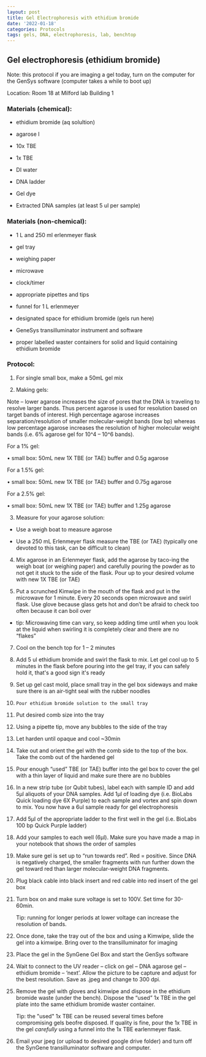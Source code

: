 ```yaml
---
layout: post
title: Gel Electrophoresis with ethidium bromide
date: '2022-01-18'
categories: Protocols
tags: gels, DNA, electrophoresis, lab, benchtop
---
```



## Gel electrophoresis (ethidium bromide)

Note: this protocol if you are imaging a gel today, turn on the computer for the GenSys software (computer takes a while to boot up) 

Location: Room 18 at Milford lab Building 1

### Materials (chemical): 

- ethidium bromide (aq solultion) 

- agarose I

- 10x TBE

- 1x TBE  

- DI water

- DNA ladder 

- Gel dye 

- Extracted DNA samples (at least 5 ul per sample)

### Materials (non-chemical): 

- 1 L and 250 ml erlenmeyer flask 

- gel tray 

- weighing paper

- microwave 

- clock/timer 

- appropriate pipettes and tips

- funnel for 1 L erlenmeyer

- designated space for ethidium bromide (gels run here)

- GeneSys transilluminator instrument and software

- proper labelled waster containers for solid and liquid containing ethidium bromide 


### Protocol: 

1.	For single small box, make a 50mL gel mix

2.	Making gels:

Note – lower agarose increases the size of pores that the DNA is traveling to resolve larger bands. Thus percent agarose is used for resolution based on target bands of interest. High percentage agarose increases separation/resolution of smaller molecular-weight bands (low bp) whereas low percentage agarose increases the resolution of higher molecular weight bands (i.e. 6% agarose gel for 10^4 – 10^6 bands). 

For a 1% gel:

•	small box: 50mL new 1X TBE (or TAE) buffer and 0.5g agarose

For a 1.5% gel:

•	small box: 50mL new 1X TBE (or TAE) buffer and 0.75g agarose

For a 2.5% gel:

•	small box: 50mL new 1X TBE (or TAE) buffer and 1.25g agarose

3.	Measure for your agarose solution: 

- Use a weigh boat to measure agarose 

- Use a 250 mL Erlenmeyer flask measure the TBE (or TAE) (typically one devoted to this task, can be difficult to clean)

4. 	Mix agarose in an Erlenmeyer flask, add the agarose by taco-ing the weigh boat (or weighing paper) and carefully pouring the powder as to not get it stuck to the side of the flask. Pour up to your desired volume with new 1X TBE (or TAE)

5.	Put a scrunched Kimwipe in the mouth of the flask and put in the microwave for 1 minute. Every 20 seconds open microwave and swirl flask. Use glove because glass gets hot and don’t be afraid to check too often because it can boil over

- tip: Microwaving time can vary, so keep adding time until when you look at the liquid when swirling it is completely clear and there are no “flakes”

7.	Cool on the bench top for 1 – 2 minutes 

8.	Add 5 ul ethidium bromide and swirl the flask to mix. Let gel cool up to 5 minutes in the flask before pouring into the gel tray, if you can safely hold it, that's a good sign it's ready

9.	Set up gel cast mold, place small tray in the gel box sideways and make sure there is an air-tight seal with the rubber noodles

10. 	Pour ethidium bromide solution to the small tray 

10.	Put desired comb size into the tray

11.	Using a pipette tip, move any bubbles to the side of the tray

12.	Let harden until opaque and cool ~30min

13.	Take out and orient the gel with the comb side to the top of the box. Take the comb out of the hardened gel

14.	Pour enough “used” TBE (or TAE) buffer into the gel box to cover the gel with a thin layer of liquid and make sure there are no bubbles

15.	In a new strip tube (or Qubit tubes), label each with sample ID and add 5μl aliquots of your DNA samples. Add 1μl of loading dye (i.e. BioLabs Quick loading dye 6X Purple) to each sample and vortex and spin down to mix. You now have a 6ul sample ready for gel electrophoresis

16.	Add 5μl of the appropriate ladder to the first well in the gel (i.e. BioLabs 100 bp Quick Purple ladder)

17.	Add your samples to each well (6μl). Make sure you have made a map in your notebook that shows the order of samples

18.	Make sure gel is set up to “run towards red”. Red = positive. Since DNA is negatively charged, the smaller fragments with run further down the gel toward red than larger molecular-weight DNA fragments. 

19.	Plug black cable into black insert and red cable into red insert of the gel box

20.	Turn box on and make sure voltage is set to 100V. Set time for 30-60min.

	Tip: running for longer periods at lower voltage can increase the resolution of bands. 

21.	Once done, take the tray out of the box and using a Kimwipe, slide the gel into a kimwipe. Bring over to the transilluminator for imaging

22.	Place the gel in the SynGene Gel Box and start the GenSys software

23.	Wait to connect to the UV reader – click on gel – DNA agarose gel – ethidium bromide – ‘next’. Allow the picture to be capture and adjust for the best resolution. Save as .jpeg and change to 300 dpi. 

24.	Remove the gel with gloves and kimwipe and dispose in the ethidium bromide waste (under the bench). Dispose the “used” 1x TBE in the gel plate into the same ethidium bromide waster container. 
	
	Tip: the "used" 1x TBE can be reused several times before compromising gels beofre disposed. If quality is fine, pour the 1x TBE in the gel *carefully* using a funnel into the 1x TBE earlenmeyer flask.

25. Email your jpeg (or upload to desired google drive folder) and turn off the SynGene transilluminator software and computer.  


